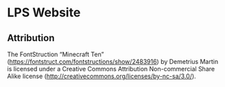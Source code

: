 # LPS Website

## Attribution

The FontStruction “Minecraft Ten” (https://fontstruct.com/fontstructions/show/2483916) by Demetrius Martin is licensed under a Creative Commons Attribution Non-commercial Share Alike license (http://creativecommons.org/licenses/by-nc-sa/3.0/).
